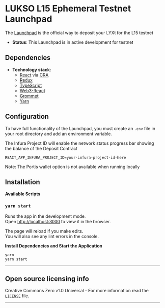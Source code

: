# LUKSO L15 Ephemeral Testnet Launchpad

The [Launchpad](https://launchpad.l15.lukso.network/) is the official way to deposit your LYXt for the L15 testnet

  - **Status**:  This Launchpad is in active development for testnet

## Dependencies

  - **Technology stack**: 
    - [React](https://reactjs.org/) via [CRA](https://reactjs.org/docs/create-a-new-react-app.html)
    - [Redux](https://redux.js.org/)
    - [TypeScript](https://www.typescriptlang.org/)
    - [Web3-React](https://github.com/NoahZinsmeister/web3-react)
    - [Grommet](https://v2.grommet.io/)
    - [Yarn](https://yarnpkg.com/)


## Configuration

To have full functionality of the Launchpad, you must create an `.env` file in your root directory and add an environment variable.


The Infura Project ID will enable the network status progress bar showing the balance of the Deposit Contract

```
REACT_APP_INFURA_PROJECT_ID=your-infura-project-id-here
```

Note: The Portis wallet option is not available when running locally

## Installation

**Available Scripts**
### `yarn start`

Runs the app in the development mode.<br />
Open [http://localhost:3000](http://localhost:3000) to view it in the browser.

The page will reload if you make edits.<br />
You will also see any lint errors in the console.

**Install Dependencies and Start the Application**
```
yarn
yarn start
```

----
## Open source licensing info
Creative Commons Zero v1.0 Universal - For more information read the [`LICENSE`](./LICENSE) file.

----
